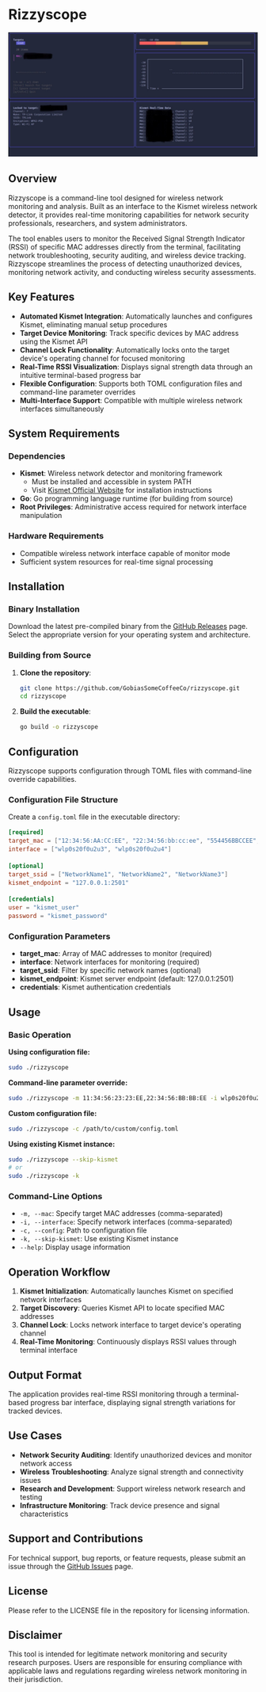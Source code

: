 # Rizzyscope

![](imgs/rizzyscope.jpg)

## Overview

Rizzyscope is a command-line tool designed for wireless network monitoring and analysis. Built as an interface to the Kismet wireless network detector, it provides real-time monitoring capabilities for network security professionals, researchers, and system administrators.

The tool enables users to monitor the Received Signal Strength Indicator (RSSI) of specific MAC addresses directly from the terminal, facilitating network troubleshooting, security auditing, and wireless device tracking. Rizzyscope streamlines the process of detecting unauthorized devices, monitoring network activity, and conducting wireless security assessments.

## Key Features

- **Automated Kismet Integration**: Automatically launches and configures Kismet, eliminating manual setup procedures
- **Target Device Monitoring**: Track specific devices by MAC address using the Kismet API
- **Channel Lock Functionality**: Automatically locks onto the target device's operating channel for focused monitoring
- **Real-Time RSSI Visualization**: Displays signal strength data through an intuitive terminal-based progress bar
- **Flexible Configuration**: Supports both TOML configuration files and command-line parameter overrides
- **Multi-Interface Support**: Compatible with multiple wireless network interfaces simultaneously

## System Requirements

### Dependencies

- **Kismet**: Wireless network detector and monitoring framework
  - Must be installed and accessible in system PATH
  - Visit [Kismet Official Website](https://kismetwireless.net/) for installation instructions
- **Go**: Go programming language runtime (for building from source)
- **Root Privileges**: Administrative access required for network interface manipulation

### Hardware Requirements

- Compatible wireless network interface capable of monitor mode
- Sufficient system resources for real-time signal processing

## Installation

### Binary Installation

Download the latest pre-compiled binary from the [GitHub Releases](https://github.com/GobiasSomeCoffeeCo/rizzyscope/releases) page. Select the appropriate version for your operating system and architecture.

### Building from Source

1. **Clone the repository**:

   ```bash
   git clone https://github.com/GobiasSomeCoffeeCo/rizzyscope.git
   cd rizzyscope
   ```

2. **Build the executable**:

   ```bash
   go build -o rizzyscope
   ```

## Configuration

Rizzyscope supports configuration through TOML files with command-line override capabilities.

### Configuration File Structure

Create a `config.toml` file in the executable directory:

```toml
[required]
target_mac = ["12:34:56:AA:CC:EE", "22:34:56:bb:cc:ee", "554456BBCCEE", "ab3423febc3d"]
interface = ["wlp0s20f0u2u3", "wlp0s20f0u2u4"]

[optional]
target_ssid = ["NetworkName1", "NetworkName2", "NetworkName3"]
kismet_endpoint = "127.0.0.1:2501"

[credentials]
user = "kismet_user"
password = "kismet_password"
```

### Configuration Parameters

- **target_mac**: Array of MAC addresses to monitor (required)
- **interface**: Network interfaces for monitoring (required)
- **target_ssid**: Filter by specific network names (optional)
- **kismet_endpoint**: Kismet server endpoint (default: 127.0.0.1:2501)
- **credentials**: Kismet authentication credentials

## Usage

### Basic Operation

**Using configuration file:**

```bash
sudo ./rizzyscope
```

**Command-line parameter override:**

```bash
sudo ./rizzyscope -m 11:34:56:23:23:EE,22:34:56:BB:BB:EE -i wlp0s20f0u2u3
```

**Custom configuration file:**

```bash
sudo ./rizzyscope -c /path/to/custom/config.toml
```

**Using existing Kismet instance:**

```bash
sudo ./rizzyscope --skip-kismet
# or
sudo ./rizzyscope -k
```

### Command-Line Options

- `-m, --mac`: Specify target MAC addresses (comma-separated)
- `-i, --interface`: Specify network interfaces (comma-separated)
- `-c, --config`: Path to configuration file
- `-k, --skip-kismet`: Use existing Kismet instance
- `--help`: Display usage information

## Operation Workflow

1. **Kismet Initialization**: Automatically launches Kismet on specified network interfaces
2. **Target Discovery**: Queries Kismet API to locate specified MAC addresses
3. **Channel Lock**: Locks network interface to target device's operating channel
4. **Real-Time Monitoring**: Continuously displays RSSI values through terminal interface

## Output Format

The application provides real-time RSSI monitoring through a terminal-based progress bar interface, displaying signal strength variations for tracked devices.

## Use Cases

- **Network Security Auditing**: Identify unauthorized devices and monitor network access
- **Wireless Troubleshooting**: Analyze signal strength and connectivity issues
- **Research and Development**: Support wireless network research and testing
- **Infrastructure Monitoring**: Track device presence and signal characteristics

## Support and Contributions

For technical support, bug reports, or feature requests, please submit an issue through the [GitHub Issues](https://github.com/GobiasSomeCoffeeCo/rizzyscope/issues) page.

## License

Please refer to the LICENSE file in the repository for licensing information.

## Disclaimer

This tool is intended for legitimate network monitoring and security research purposes. Users are responsible for ensuring compliance with applicable laws and regulations regarding wireless network monitoring in their jurisdiction.
